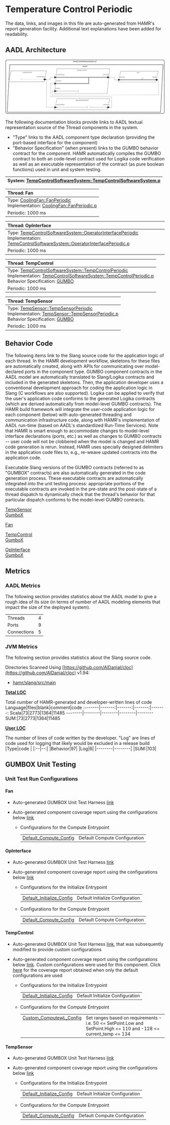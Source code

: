 # <!--start__temperature-control-periodic-title-->Temperature Control Periodic<!--end____temperature-control-periodic-title-->
<!--start__temperature-control-periodic-description-->
The data, links, and images in this file are auto-generated from HAMR's report generation facility. Additional text explanations have been added for readability.
<!--end____temperature-control-periodic-description-->
## <!--start__temperature-control-periodic_arch-section-title-->AADL Architecture<!--end____temperature-control-periodic_arch-section-title-->
<!--start__temperature-control-periodic_arch-section-description-->
![AADL Arch](aadl/diagrams/aadl-arch.svg)

The following documentation blocks provide links to AADL textual representation source of the Thread components in the system.
* "Type" links to the AADL component type declaration (providing the port-based interface for the component)
* "Behavior Specification" (when present) links to the GUMBO behavior contract for the component. HAMR automatically
compiles the GUMBO contract to both an code-level contract used for Logika code verification as well as an executable
representation of the contract (as pure boolean functions) used in unit and system testing.
<!--end____temperature-control-periodic_arch-section-description-->
<!--start__temperature-control-periodic_arch-section_aadl-arch-component-info-tempcontrolsoftwaresystem_p_instance-->
|System: [TempControlSoftwareSystem::TempControlSoftwareSystem.p](aadl/packages/TempControlSoftwareSystem.aadl#L60)|
|:--|
<!--end____temperature-control-periodic_arch-section_aadl-arch-component-info-tempcontrolsoftwaresystem_p_instance-->
<!--start__temperature-control-periodic_arch-section_aadl-arch-component-info-fan-fan-->
|Thread: Fan <!--[fan](aadl/packages/TempControlSoftwareSystem.aadl#L80)--> |
|:--|
|Type: [CoolingFan::FanPeriodic](aadl/packages/CoolingFan.aadl#L32)<br>Implementation: [CoolingFan::FanPeriodic.p](aadl/packages/CoolingFan.aadl#L58)|
|Periodic: 1000 ms|

<!--end____temperature-control-periodic_arch-section_aadl-arch-component-info-fan-fan-->
<!--start__temperature-control-periodic_arch-section_aadl-arch-component-info-operatorinterface-opinterface-->
|Thread: OpInterface <!--[operatorInterface](aadl/packages/TempControlSoftwareSystem.aadl#L82)--> |
|:--|
|Type: [TempControlSoftwareSystem::OperatorInterfacePeriodic](aadl/packages/TempControlSoftwareSystem.aadl#L210)<br>Implementation: [TempControlSoftwareSystem::OperatorInterfacePeriodic.p](aadl/packages/TempControlSoftwareSystem.aadl#L234)|
|Periodic: 1000 ms|

<!--end____temperature-control-periodic_arch-section_aadl-arch-component-info-operatorinterface-opinterface-->
<!--start__temperature-control-periodic_arch-section_aadl-arch-component-info-tempcontrol-tempcontrol-->
|Thread: TempControl <!--[tempControl](aadl/packages/TempControlSoftwareSystem.aadl#L81)--> |
|:--|
|Type: [TempControlSoftwareSystem::TempControlPeriodic](aadl/packages/TempControlSoftwareSystem.aadl#L111)<br>Implementation: [TempControlSoftwareSystem::TempControlPeriodic.p](aadl/packages/TempControlSoftwareSystem.aadl#L198)<br>Behavior Specification: [GUMBO](aadl/packages/TempControlSoftwareSystem.aadl#L131)|
|Periodic: 1000 ms|

<!--end____temperature-control-periodic_arch-section_aadl-arch-component-info-tempcontrol-tempcontrol-->
<!--start__temperature-control-periodic_arch-section_aadl-arch-component-info-tempsensor-tempsensor-->
|Thread: TempSensor <!--[tempSensor](aadl/packages/TempControlSoftwareSystem.aadl#L79)--> |
|:--|
|Type: [TempSensor::TempSensorPeriodic](aadl/packages/TempSensor.aadl#L45)<br>Implementation: [TempSensor::TempSensorPeriodic.p](aadl/packages/TempSensor.aadl#L71)<br>Behavior Specification: [GUMBO](aadl/packages/TempSensor.aadl#L60)|
|Periodic: 1000 ms|

<!--end____temperature-control-periodic_arch-section_aadl-arch-component-info-tempsensor-tempsensor-->

## <!--start__temperature-control-periodic_behavior-code-title-->Behavior Code<!--end____temperature-control-periodic_behavior-code-title-->
<!--start__temperature-control-periodic_behavior-code-description-->
The following items link to the Slang source code for the application logic of each thread.
In the HAMR development workflow, skeletons for these files are automatically created,
along with APIs for communicating over model-declared ports in the component type.
GUMBO component contracts in the AADL model are automatically translated to Slang/Logika
contracts and included in the generated skeletons. Then, the application developer uses a
conventional development approach for coding the application logic in Slang
(C workflows are also supported). Logika can be applied to verify that the user's
application code conforms to the generated Logika contracts (which are derived
automatically from model-level GUMBO contracts). The HAMR build framework will integrate
the user-code application logic for each component (below) with auto-generated threading
and communication infrastructure code, along with HAMR's implementation of AADL run-time
(based on AADL's standardized Run-Time Services). Note that HAMR is smart enough to
accommodate changes to model-level interface declarations (ports, etc.) as well as changes
to GUMBO contracts -- user code will not be clobbered when the model is changed and HAMR
code generation is rerun. Instead, HAMR uses specially designed delimiters in the
application code files to, e.g., re-weave updated contracts into the application code.

Executable Slang versions of the GUMBO contracts (referred to as "GUMBOX" contracts)
are also automatically generated in the code generation process. These executable
contracts are automatically integrated into the unit testing process: appropriate
portions of the executable contracts are invoked in the pre-state and the post-state
of a thread dispatch to dynamically check that the thread's behavior for that particular
dispatch conforms to the model-level GUMBO contracts.
<!--end____temperature-control-periodic_behavior-code-description-->
<!--start__temperature-control-periodic_behavior-code_slang-code-tempsensor-tempsensor-->
[TempSensor](hamr/slang/src/main/component/tc/TempSensor/TempSensorPeriodic_p_tcproc_tempSensor.scala)
<br>[GumboX](hamr/slang/src/main/bridge/tc/TempSensor/TempSensorPeriodic_p_tcproc_tempSensor_GumboX.scala)
<!--end____temperature-control-periodic_behavior-code_slang-code-tempsensor-tempsensor-->
<!--start__temperature-control-periodic_behavior-code_slang-code-fan-fan-->
[Fan](hamr/slang/src/main/component/tc/CoolingFan/FanPeriodic_p_tcproc_fan.scala)

<!--end____temperature-control-periodic_behavior-code_slang-code-fan-fan-->
<!--start__temperature-control-periodic_behavior-code_slang-code-tempcontrol-tempcontrol-->
[TempControl](hamr/slang/src/main/component/tc/TempControlSoftwareSystem/TempControlPeriodic_p_tcproc_tempControl.scala)
<br>[GumboX](hamr/slang/src/main/bridge/tc/TempControlSoftwareSystem/TempControlPeriodic_p_tcproc_tempControl_GumboX.scala)
<!--end____temperature-control-periodic_behavior-code_slang-code-tempcontrol-tempcontrol-->
<!--start__temperature-control-periodic_behavior-code_slang-code-operatorinterface-opinterface-->
[OpInterface](hamr/slang/src/main/component/tc/TempControlSoftwareSystem/OperatorInterfacePeriodic_p_tcproc_operatorInterface.scala)
<br>[GumboX](hamr/slang/src/main/bridge/tc/TempControlSoftwareSystem/OperatorInterfacePeriodic_p_tcproc_operatorInterface_GumboX.scala)
<!--end____temperature-control-periodic_behavior-code_slang-code-operatorinterface-opinterface-->

## <!--start__temperature-control-periodic_metrics-title-->Metrics<!--end____temperature-control-periodic_metrics-title-->
<!--start__temperature-control-periodic_metrics-description-->
<!--end____temperature-control-periodic_metrics-description-->
### <!--start__temperature-control-periodic_metrics_aadl-metrics-title-->AADL Metrics<!--end____temperature-control-periodic_metrics_aadl-metrics-title-->
<!--start__temperature-control-periodic_metrics_aadl-metrics-description-->
The following section provides statistics about the AADL model to give a rough idea of
its size (in terms of number of AADL modeling elements that impact the size of the deployed system).
<!--end____temperature-control-periodic_metrics_aadl-metrics-description-->
<!--start__temperature-control-periodic_metrics_aadl-metrics_aadl-metrics-content-block-->
| | |
|:--|:--|
|Threads|4|
|Ports|9|
|Connections|5|
<!--end____temperature-control-periodic_metrics_aadl-metrics_aadl-metrics-content-block-->

### <!--start__temperature-control-periodic_metrics_jvm-metrics-title-->JVM Metrics<!--end____temperature-control-periodic_metrics_jvm-metrics-title-->
<!--start__temperature-control-periodic_metrics_jvm-metrics-description-->
The following section provides statistics about the Slang source code.
<!--end____temperature-control-periodic_metrics_jvm-metrics-description-->
<!--start__temperature-control-periodic_metrics_jvm-metrics_temperature-control-periodic_code_metrics-->
Directories Scanned Using [https://github.com/AlDanial/cloc](https://github.com/AlDanial/cloc) v1.94:
- [hamr/slang/src/main](hamr/slang/src/main)

<u><b>Total LOC</b></u>

Total number of HAMR-generated and developer-written lines of code
Language|files|blank|comment|code
:-------|-------:|-------:|-------:|-------:
Scala|73|2773|1364|11485
--------|--------|--------|--------|--------
SUM:|73|2773|1364|11485

<u><b>User LOC</b></u>

The number of lines of code written by the developer.
"Log" are lines of code used for logging that
likely would be excluded in a release build
 |Type|code |
 |:--|--:|
 |Behavior|97|
 |Log|6|
 |--------|--------|
 |SUM:|103|
<!--end____temperature-control-periodic_metrics_jvm-metrics_temperature-control-periodic_code_metrics-->

## <!--start__temperature-control-periodic_gumbox-unit-testing-setup-title-->GUMBOX Unit Testing<!--end____temperature-control-periodic_gumbox-unit-testing-setup-title-->
<!--start__temperature-control-periodic_gumbox-unit-testing-setup-description-->
<!--end____temperature-control-periodic_gumbox-unit-testing-setup-description-->
### <!--start__temperature-control-periodic_gumbox-unit-testing-setup_configurations-title-->Unit Test Run Configurations<!--end____temperature-control-periodic_gumbox-unit-testing-setup_configurations-title-->
<!--start__temperature-control-periodic_gumbox-unit-testing-setup_configurations-description-->
<!--end____temperature-control-periodic_gumbox-unit-testing-setup_configurations-description-->
#### <!--start__temperature-control-periodic_gumbox-unit-testing-setup_configurations_fan_configurations-title-->Fan<!--end____temperature-control-periodic_gumbox-unit-testing-setup_configurations_fan_configurations-title-->
<!--start__temperature-control-periodic_gumbox-unit-testing-setup_configurations_fan_configurations-description-->
- Auto-generated GUMBOX Unit Test Harness [link](hamr/slang/src/test/bridge/tc/CoolingFan/FanPeriodic_p_tcproc_fan_GumboX_UnitTests.scala)
- Auto-generated component coverage report using the configurations below [link](https://people.cs.ksu.edu/~santos_jenkins/pub/gumbox-journal/custom_configs/tc/FanPeriodic_p_tcproc_fan_DSC_UnitTests/report.html)

    - Configurations for the Compute Entrypoint
      <table>
        <tr><td valign=top><a href="hamr/slang/src/test/util/tc/CoolingFan/FanPeriodic_p_tcproc_fan_UnitTestConfiguration_Util.scala#L22">Default_Compute_Config</a></td><td>Default Compute Configuration</td></tr>
      </table>

<!--end____temperature-control-periodic_gumbox-unit-testing-setup_configurations_fan_configurations-description-->

#### <!--start__temperature-control-periodic_gumbox-unit-testing-setup_configurations_opinterface_configurations-title-->OpInterface<!--end____temperature-control-periodic_gumbox-unit-testing-setup_configurations_opinterface_configurations-title-->
<!--start__temperature-control-periodic_gumbox-unit-testing-setup_configurations_opinterface_configurations-description-->
- Auto-generated GUMBOX Unit Test Harness [link](hamr/slang/src/test/bridge/tc/TempControlSoftwareSystem/OperatorInterfacePeriodic_p_tcproc_operatorInterface_GumboX_UnitTests.scala)
- Auto-generated component coverage report using the configurations below [link](https://people.cs.ksu.edu/~santos_jenkins/pub/gumbox-journal/custom_configs/tc/OperatorInterfacePeriodic_p_tcproc_operatorInterface_DSC_UnitTests/report.html)

    - Configurations for the Initialize Entrypoint
      <table>
        <tr><td valign=top><a href="hamr/slang/src/test/util/tc/TempControlSoftwareSystem/OperatorInterfacePeriodic_p_tcproc_operatorInterface_UnitTestConfiguration_Util.scala#L22">Default_Initialize_Config</a></td><td>Default Initialize Configuration</td></tr>
      </table>

    - Configurations for the Compute Entrypoint
      <table>
        <tr><td valign=top><a href="hamr/slang/src/test/util/tc/TempControlSoftwareSystem/OperatorInterfacePeriodic_p_tcproc_operatorInterface_UnitTestConfiguration_Util.scala#L38">Default_Compute_Config</a></td><td>Default Compute Configuration</td></tr>
      </table>

<!--end____temperature-control-periodic_gumbox-unit-testing-setup_configurations_opinterface_configurations-description-->

#### <!--start__temperature-control-periodic_gumbox-unit-testing-setup_configurations_tempcontrol_configurations-title-->TempControl<!--end____temperature-control-periodic_gumbox-unit-testing-setup_configurations_tempcontrol_configurations-title-->
<!--start__temperature-control-periodic_gumbox-unit-testing-setup_configurations_tempcontrol_configurations-description-->
- Auto-generated GUMBOX Unit Test Harness [link](hamr/slang/src/test/bridge/tc/TempControlSoftwareSystem/TempControlPeriodic_p_tcproc_tempControl_GumboX_UnitTests.scala), that was subsequently modified to provide custom configurations
- Auto-generated component coverage report using the configurations below [link](https://people.cs.ksu.edu/~santos_jenkins/pub/gumbox-journal/custom_configs/tc/TempControlPeriodic_p_tcproc_tempControl_DSC_UnitTests/report.html).  Custom configurations were used for this component. Click [here](https://people.cs.ksu.edu/~santos_jenkins/pub/gumbox-journal/default_configs/tc/TempControlPeriodic_p_tcproc_tempControl_DSC_UnitTests/report.html)
for the coverage report obtained when only the default configurations are used

    - Configurations for the Initialize Entrypoint
      <table>
        <tr><td valign=top><a href="hamr/slang/src/test/util/tc/TempControlSoftwareSystem/TempControlPeriodic_p_tcproc_tempControl_UnitTestConfiguration_Util.scala#L22">Default_Initialize_Config</a></td><td>Default Initialize Configuration</td></tr>
      </table>

    - Configurations for the Compute Entrypoint
      <table>
        <tr><td valign=top><a href="hamr/slang/src/test/bridge/tc/TempControlSoftwareSystem/TempControlPeriodic_p_tcproc_tempControl_GumboX_UnitTests.scala#L23">Custom_ComputewL_Config</a></td><td>Set ranges based on requirements - i.e. 50 <= SetPoint.Low and SetPoint.High <= 110 and -128 <= current_temp <= 134</td></tr>
      </table>

<!--end____temperature-control-periodic_gumbox-unit-testing-setup_configurations_tempcontrol_configurations-description-->

#### <!--start__temperature-control-periodic_gumbox-unit-testing-setup_configurations_tempsensor_configurations-title-->TempSensor<!--end____temperature-control-periodic_gumbox-unit-testing-setup_configurations_tempsensor_configurations-title-->
<!--start__temperature-control-periodic_gumbox-unit-testing-setup_configurations_tempsensor_configurations-description-->
- Auto-generated GUMBOX Unit Test Harness [link](hamr/slang/src/test/bridge/tc/TempSensor/TempSensorPeriodic_p_tcproc_tempSensor_GumboX_UnitTests.scala)
- Auto-generated component coverage report using the configurations below [link](https://people.cs.ksu.edu/~santos_jenkins/pub/gumbox-journal/custom_configs/tc/TempSensorPeriodic_p_tcproc_tempSensor_DSC_UnitTests/report.html)

    - Configurations for the Initialize Entrypoint
      <table>
        <tr><td valign=top><a href="hamr/slang/src/test/util/tc/TempSensor/TempSensorPeriodic_p_tcproc_tempSensor_UnitTestConfiguration_Util.scala#L22">Default_Initialize_Config</a></td><td>Default Initialize Configuration</td></tr>
      </table>

    - Configurations for the Compute Entrypoint
      <table>
        <tr><td valign=top><a href="hamr/slang/src/test/util/tc/TempSensor/TempSensorPeriodic_p_tcproc_tempSensor_UnitTestConfiguration_Util.scala#L38">Default_Compute_Config</a></td><td>Default Compute Configuration</td></tr>
      </table>

<!--end____temperature-control-periodic_gumbox-unit-testing-setup_configurations_tempsensor_configurations-description-->
